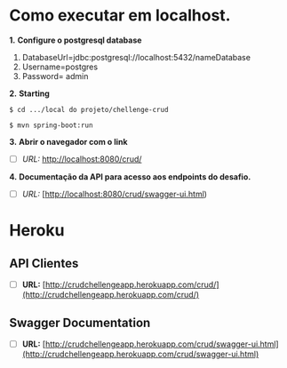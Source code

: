 # Como executar em localhost.

**1.** **Configure o postgresql database**
 1. DatabaseUrl=jdbc:postgresql://localhost:5432/nameDatabase
 2. Username=postgres
 3. Password= admin	

**2.** **Starting**

```
$ cd .../local do projeto/chellenge-crud
```
```
$ mvn spring-boot:run
```

**3.** **Abrir o navegador com o link**

 - [ ] *URL:* [http://localhost:8080/crud/](http://localhost:8080/crud)

**4.** **Documentação da API para acesso aos endpoints do desafio.**
	 

 - [ ] *URL:* [[http://localhost:8080/crud/swagger-ui.html](http://localhost:8080/crud/swagger-ui.html))

# Heroku
## API Clientes
 - [ ] **URL:** [http://crudchellengeapp.herokuapp.com/crud/](http://crudchellengeapp.herokuapp.com/crud/)
##  Swagger Documentation
 - [ ] **URL:** [http://crudchellengeapp.herokuapp.com/crud/swagger-ui.html](http://crudchellengeapp.herokuapp.com/crud/swagger-ui.html)
